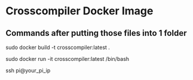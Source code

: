 # Crosscompiler Docker Image

## Commands after putting those files into 1 folder

sudo docker build -t crosscompiler:latest .

sudo docker run -it crosscompiler:latest /bin/bash

ssh pi@your_pi_ip

